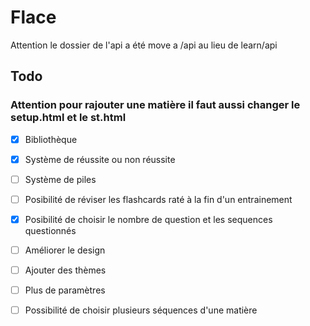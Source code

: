 # Flace

Attention le dossier de l'api a été move a /api au lieu de learn/api

## Todo

### Attention pour rajouter une matière il faut aussi changer le setup.html et le st.html

- [x] Bibliothèque
- [x] Système de réussite ou non réussite
- [ ] Système de piles
- [ ] Posibilité de réviser les flashcards raté à la fin d'un entrainement
- [x] Posibilité de choisir le nombre de question et les sequences questionnés
- [ ] Améliorer le design
- [ ] Ajouter des thèmes
- [ ] Plus de paramètres
- [ ] Possibilité de choisir plusieurs séquences d'une matière

      
